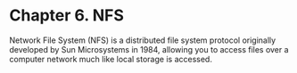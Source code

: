 Chapter 6. NFS
==============

Network File System (NFS) is a distributed file system protocol
originally developed by Sun Microsystems in 1984, allowing you to
access files over a computer network much like local storage is
accessed.